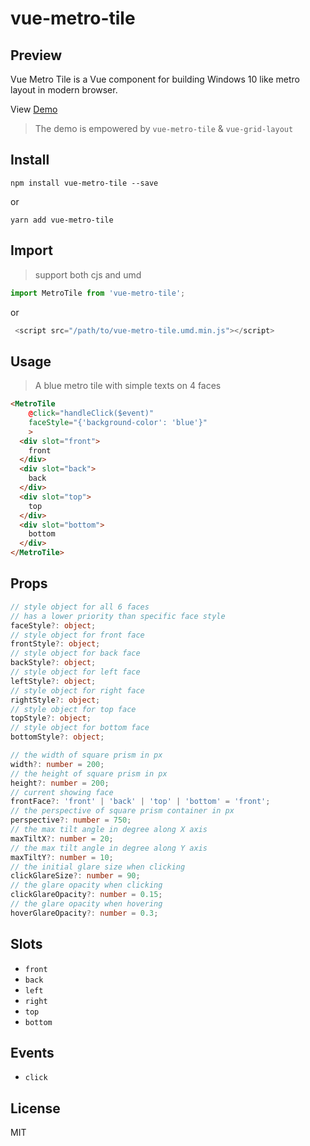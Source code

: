 # vue-metro-tile

## Preview
Vue Metro Tile is a Vue component for building Windows 10 like metro layout in modern browser.

View [Demo](https://yuanfux.github.io/vue-metro-tile/)

> The demo is empowered by `vue-metro-tile` & `vue-grid-layout`
## Install
```
npm install vue-metro-tile --save
```
or
```
yarn add vue-metro-tile
```
## Import
> support both cjs and umd
```js
import MetroTile from 'vue-metro-tile';
```
or
```js
 <script src="/path/to/vue-metro-tile.umd.min.js"></script>
```


## Usage
>  A blue metro tile with simple texts on 4 faces
```html
<MetroTile
    @click="handleClick($event)" 
    faceStyle="{'background-color': 'blue'}"
    >
  <div slot="front">
    front
  </div>
  <div slot="back">
    back
  </div>
  <div slot="top">
    top
  </div>
  <div slot="bottom">
    bottom
  </div>
</MetroTile>
```


## Props

```typescript
// style object for all 6 faces
// has a lower priority than specific face style
faceStyle?: object;
// style object for front face
frontStyle?: object;
// style object for back face
backStyle?: object;
// style object for left face
leftStyle?: object;
// style object for right face
rightStyle?: object;
// style object for top face
topStyle?: object;
// style object for bottom face
bottomStyle?: object;

// the width of square prism in px
width?: number = 200;
// the height of square prism in px
height?: number = 200;
// current showing face
frontFace?: 'front' | 'back' | 'top' | 'bottom' = 'front';
// the perspective of square prism container in px
perspective?: number = 750;
// the max tilt angle in degree along X axis
maxTiltX?: number = 20;
// the max tilt angle in degree along Y axis
maxTiltY?: number = 10;
// the initial glare size when clicking 
clickGlareSize?: number = 90;
// the glare opacity when clicking
clickGlareOpacity?: number = 0.15;
// the glare opacity when hovering
hoverGlareOpacity?: number = 0.3;
```

## Slots

 - `front`
 - `back`
 - `left`
 - `right`
 - `top`
 - `bottom`

##  Events

 - `click` 
 
## License
MIT
